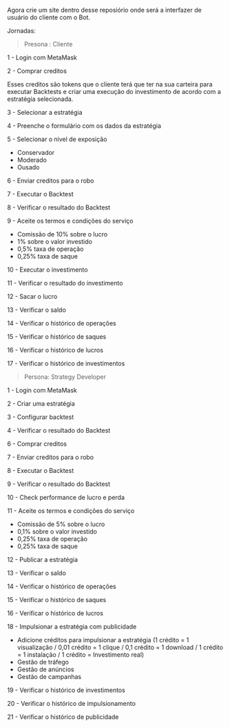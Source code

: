 Agora crie um site dentro desse reposiório onde será a interfazer de usuário do cliente com o Bot.

Jornadas:

> Presona : Cliente

1 - Login com MetaMask

2 - Comprar creditos

Esses creditos são tokens que o cliente terá que ter na sua carteira para executar  Backtests e criar uma execução do investimento de acordo com a estratégia selecionada.

3 - Selecionar a estratégia

4 - Preenche o formulário com os dados da estratégia

5 - Selecionar o nivel de exposição 

- Conservador 
- Moderado
- Ousado

6 - Enviar creditos para o robo

7 - Executar o Backtest

8 - Verificar o resultado do Backtest

9 - Aceite os termos e condições do serviço

* Comissão de 10% sobre o lucro
* 1% sobre o valor investido
* 0,5% taxa de operação
* 0,25% taxa de saque

10 - Executar o investimento

11 - Verificar o resultado do investimento

12 - Sacar o lucro

13 - Verificar o saldo

14 - Verificar o histórico de operações

15 - Verificar o histórico de saques

16 - Verificar o histórico de lucros

17 - Verificar o histórico de investimentos


> Persona: Strategy Developer

1 - Login com MetaMask

2 - Criar uma estratégia

3 - Configurar backtest

4 - Verificar o resultado do Backtest

6 - Comprar creditos

7 - Enviar creditos para o robo

8 - Executar o Backtest

9 - Verificar o resultado do Backtest

10 - Check performance de lucro e perda

11 - Aceite os termos e condições do serviço

* Comissão de 5% sobre o lucro
* 0,1% sobre o valor investido
* 0,25% taxa de operação
* 0,25% taxa de saque

12 - Publicar a estratégia

13 - Verificar o saldo

14 - Verificar o histórico de operações

15 - Verificar o histórico de saques

16 - Verificar o histórico de lucros

18 - Impulsionar a estratégia com publicidade

* Adicione créditos para impulsionar a estratégia (1 crédito = 1 visualização / 0,01 crédito = 1 clique / 0,1 crédito = 1 download / 1 crédito = 1 instalação / 1 crédito = Investimento real)
* Gestão de tráfego
* Gestão de anúncios
* Gestão de campanhas

19 - Verificar o histórico de investimentos

20 - Verificar o histórico de impulsionamento

21 - Verificar o histórico de publicidade

